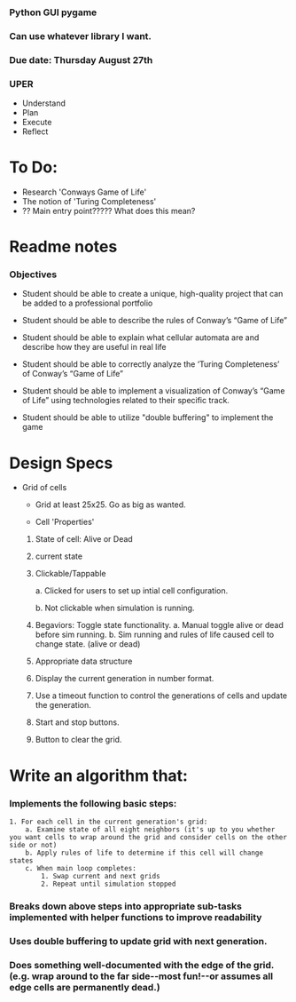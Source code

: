 ### Python GUI pygame
### Can use whatever library I want. 
### Due date: Thursday August 27th
### UPER 
- Understand 
- Plan 
- Execute
- Reflect

# To Do: 
-	Research 'Conways Game of Life'
-	The notion of 'Turing Completeness'
-	?? Main entry point????? What does this mean?

# Readme notes
### Objectives
- Student should be able to create a unique, high-quality project that can be added to a professional portfolio

- Student should be able to describe the rules of Conway’s “Game of Life”

- Student should be able to explain what cellular automata are and describe how they are useful in real life

- Student should be able to correctly analyze the ‘Turing Completeness’ of Conway’s “Game of Life”

- Student should be able to implement a visualization of Conway’s “Game of Life” using technologies related to their specific track.

- Student should be able to utilize "double buffering" to implement the game

# Design Specs
- Grid of cells
	- Grid at least 25x25. Go as big as wanted. 

	- Cell 'Properties'
	1. State of cell: Alive or Dead
	2. current state
	3. Clickable/Tappable

		a. Clicked for users to set up intial cell configuration.
		
		b. Not clickable when simulation is running.  
	4. Begaviors: Toggle state functionality. 
		a. Manual toggle alive or dead before sim running. 
		b. Sim running and rules of life caused cell to change state. (alive or dead)
	5. Appropriate data structure
	6. Display the current generation in number format. 
	7. Use a timeout function to control the generations of cells and update the generation. 
	8. Start and stop buttons. 
	9. Button to clear the grid. 

# Write an algorithm that:
### Implements the following basic steps:
	1. For each cell in the current generation's grid:
		a. Examine state of all eight neighbors (it's up to you whether you want cells to wrap around the grid and consider cells on the other side or not)
		b. Apply rules of life to determine if this cell will change states
		c. When main loop completes:
			1. Swap current and next grids
			2. Repeat until simulation stopped
### Breaks down above steps into appropriate sub-tasks implemented with helper functions to improve readability

### Uses double buffering to update grid with next generation.

### Does something well-documented with the edge of the grid. (e.g. wrap around to the far side--most fun!--or assumes all edge cells are permanently dead.)